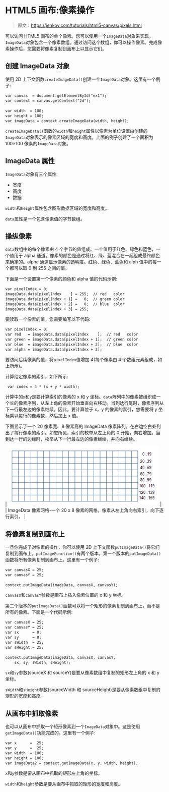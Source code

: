 # HTML5 画布:像素操作

> 原文：<https://jenkov.com/tutorials/html5-canvas/pixels.html>

可以访问 HTML5 画布的单个像素。您可以使用一个`ImageData`对象来实现。`ImageData`对象包含一个像素数组。通过访问这个数组，你可以操作像素。完成像素操作后，您需要将像素复制到画布上以显示它们。

## 创建 ImageData 对象

使用 2D 上下文函数`createImageData()`创建一个`ImageData`对象。这里有一个例子:

```
var canvas  = document.getElementById("ex1");
var context = canvas.getContext("2d");

var width  = 100;
var height = 100;
var imageData = context.createImageData(width, height);

```

`createImageData()`函数的`width`和`height`属性以像素为单位设置由创建的`ImageData`对象表示的像素区域的宽度和高度。上面的例子创建了一个面积为 100×100 像素的`ImageData`对象。

## ImageData 属性

`ImageData`对象有三个属性:

*   宽度
*   高度
*   数据

`width`和`height`属性包含图形数据区域的宽度和高度。

`data`属性是一个包含像素值的字节数组。

## 操纵像素

`data`数组中的每个像素由 4 个字节的值组成。一个值用于红色、绿色和蓝色，一个值用于 alpha 通道。像素的颜色是通过将红、绿、蓝混合在一起组成最终颜色来确定的。alpha 通道显示像素的透明度。红色、绿色、蓝色和 alph 值中的每一个都可以取 0 到 255 之间的值。

下面是一个设置第一个像素的颜色和 alpha 值的代码示例:

```
var pixelIndex = 0;
imageData.data[pixelIndex    ] = 255;  // red   color
imageData.data[pixelIndex + 1] =   0;  // green color
imageData.data[pixelIndex + 2] =   0;  // blue  color
imageData.data[pixelIndex + 3] = 255;

```

要读取一个像素的值，您需要编写以下代码:

```
var pixelIndex = 0;
var red   = imageData.data[pixelIndex    ];  // red   color
var green = imageData.data[pixelIndex + 1];  // green color
var blue  = imageData.data[pixelIndex + 2];  // blue  color
var alpha = imageData.data[pixelIndex + 3];

```

要访问后续像素的值，将`pixelIndex`值增加 4(每个像素由 4 个数组元素组成，如上所示)。

计算给定像素的索引，如下所示:

```
 var index = 4 * (x + y * width);

```

计算中的`x`和`y`是要计算索引的像素的 x 和 y 坐标。`data`阵列中的像素被组织成一个长的像素序列，从左上角的像素开始垂直向右移动。当到达行尾时，像素序列从下一行最左边的像素继续。因此，要计算位于 x，y 的像素的索引，您需要将 y 坐标乘以每行的像素数，然后加上 x 值。

下图显示了一个 20 像素宽、8 像素高的 ImageData 像素阵列。在右边空白处列出了每行像素的索引。如您所见，索引的枚举从左上角的 0 开始，向右增加。当到达一行的边缘时，枚举从下一行最左边的像素继续，并向右继续。

| ![Java NIO: Channels and Buffers](img/f2955db8dad074727d08e736045c82b8.png) |
| ImageData 像素网格-一个 20 x 8 像素的网格。像素从左上角向右索引，向下逐行索引。 |

## 将像素复制到画布上

一旦你完成了对像素的操作，你可以使用 2D 上下文函数`putImageData()`将它们复制到画布上。`putImageFunction()`有两个版本。第一个版本的`putImageData()`函数将所有像素复制到画布上。这里有一个例子:

```
var canvasX = 25;
var canvasY = 25;

context.putImageData(imageData, canvasX, canvasY);

```

`canvasX`和`canvasY`参数是画布上插入像素位置的 x 和 y 坐标。

第二个版本的`putImageData()`函数可以将一个矩形的像素复制到画布上，而不是所有的像素。下面是一个代码示例:

```
var canvasX = 25;
var canvasY = 25;
var sx      = 0;
var sy      = 0;
var sWidth  = 25;
var sHeight = 25;

context.putImageData(imageData, canvasX, canvasY,
    sx, sy, sWidth, sHeight);

```

`sx`和`sy`参数(sourceX 和 sourceY)是要从像素数组中复制的矩形左上角的 x 和 y 坐标。

`sWidth`和`sHeight`参数(sourceWidth 和 sourceHeight)是要从像素数组中复制的矩形的宽度和高度。

## 从画布中抓取像素

也可以从画布中抓取一个矩形像素到一个`ImageData`对象中。这是使用`getImageData()`功能完成的。这里有一个例子:

```
var x      =  25;
var y      =  25;
var width  = 100;
var height = 100;
var imageData2 = context.getImageData(x, y, width, height);

```

`x`和`y`参数是要从画布中抓取的矩形左上角的坐标。

`width`和`height`参数是要从画布中抓取的矩形的宽度和高度。